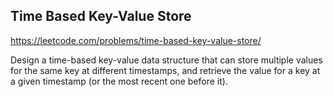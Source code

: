 ## Time Based Key-Value Store

https://leetcode.com/problems/time-based-key-value-store/

Design a time-based key-value data structure that can store multiple
values for the same key at different timestamps, and retrieve the
value for a key at a given timestamp (or the most recent one before
it).
